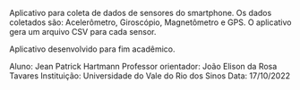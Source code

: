 Aplicativo para coleta de dados de sensores do smartphone.
Os dados coletados são: Acelerômetro, Giroscópio, Magnetômetro e GPS.
O aplicativo gera um arquivo CSV para cada sensor.

Aplicativo desenvolvido para fim acadêmico.

Aluno: Jean Patrick Hartmann
Professor orientador: João Elison da Rosa Tavares
Instituição: Universidade do Vale do Rio dos Sinos
Data: 17/10/2022

